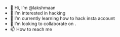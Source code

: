 - 👋 Hi, I’m @lakshmaan
- 👀 I’m interested in hacking 
- 🌱 I’m currently learning how to hack insta account 
- 💞️ I’m looking to collaborate on .
- 📫 How to reach me 

<!---
lakshmaan/lakshmaan is a ✨ special ✨ repository because its `README.md` (this file) appears on your GitHub profile.
You can click the Preview link to take a look at your changes.
--->
